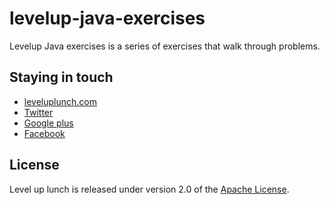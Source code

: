 levelup-java-exercises
=====================

Levelup Java exercises is a series of exercises that walk through problems.

## Staying in touch

* [leveluplunch.com](http://www.leveluplunch.com)
* [Twitter](https://twitter.com/leveluplunch)
* [Google plus](https://plus.google.com/+Leveluplunch)
* [Facebook](https://www.facebook.com/leveluplunch) 

	 
## License

Level up lunch is released under version 2.0 of the [Apache License](http://www.apache.org/licenses/LICENSE-2.0).
